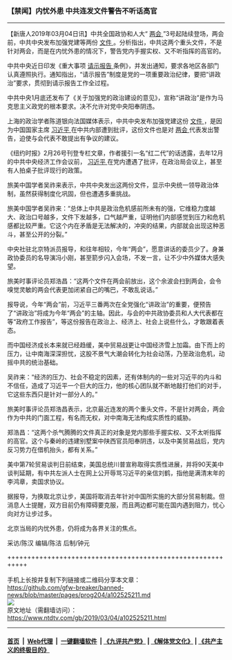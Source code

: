 ### 【禁闻】内忧外患 中共连发文件警告不听话高官
------------------------

<div class="post_content">
 <p>
  【新唐人2019年03月04日讯】中共全国政协和人大“
  <a href="https://www.ntdtv.com/gb/两会.htm">
   两会
  </a>
  ”3号起陆续登场，两会前，中共中央发布加强党建等两份
  <a href="https://www.ntdtv.com/gb/文件.htm">
   文件
  </a>
  。分析指出，中共这两个重头文件，不是针对两会，而是在内忧外患的情况下，警告党内手握实权、又不听指挥的高官的。
 </p>
 <p>
  中共中央近日印发《重大事项
  <a href="https://www.ntdtv.com/gb/请示报告.htm">
   请示报告
  </a>
  条例》，并发出通知，要求各地区各部门认真遵照执行。通知指出，“请示报告”制度是党的一项重要政治纪律，要把“讲政治”要求，贯彻到请示报告工作全过程。
 </p>
 <p>
  中共中央1月底还发布了《关于加强党的政治建设的意见》，宣称“讲政治”是作为马克思主义政党的根本要求。决不允许对党中央阳奉阴违。
 </p>
 <p>
  上海的政治学者陈道银向法国媒体表示，中共中央发布加强党建这份
  <a href="https://www.ntdtv.com/gb/文件.htm">
   文件
  </a>
  ，是因为中国国家主席
  <a href="https://www.ntdtv.com/gb/习近平.htm">
   习近平
  </a>
  在中共内部遭到批评，这份文件也是对
  <a href="https://www.ntdtv.com/gb/两会.htm">
   两会
  </a>
  代表发出警告，迫使与会代表不敢提出有争议的建议。
 </p>
 <p>
  《纽约时报》2月26号刊登专栏文章，作者援引一名“红二代”的话透露，去年12月的中共中央经济工作会议前，
  <a href="https://www.ntdtv.com/gb/习近平.htm">
   习近平
  </a>
  在党内遭遇了批评，在政治局会议上，甚至有人拍桌子批评现行的政策。
 </p>
 <p>
  旅美中国学者吴祚来表示，中共中央发出这两份文件，显示中央统一领导政治体制，虽然获得制度化巩固，但也遭遇多重挑战。
 </p>
 <p>
  旅美中国学者吴祚来：“总体上中共是政治危机感前所未有的强，它维稳力度越大、政治口号越多，文件下发越多，口气越严重，证明他们内部感觉到压力和危机感都比较严重。它这个内在矛盾是无法解决的，冲突的结果，内部就会出现这种恶斗，甚至公开的分裂。”
 </p>
 <p>
  中央社驻北京特派员报导，和往年相较，今年“两会”，愿意讲话的委员少了。身兼政协委员的名导演冯小刚，甚至箭步闪入会场，不发一言，让不少中外媒体大感失望。
 </p>
 <p>
  旅美时事评论员郑浩昌：“这两个文件在两会前放出，这个余波会扫到两会，会令嗅觉灵敏的两会代表更加闭紧自己的嘴巴，不敢乱说话。”
 </p>
 <p>
  报导说，今年“两会”前，习近平三番两次在全党强化“讲政治”的重要，便预告了“讲政治”将成为今年“两会”的主轴。因此，与会的中共政协委员和人大代表都在等“政府工作报告”，等这份报告在政治上、经济上、社会上说些什么，才敢跟着表态。
 </p>
 <p>
  而中国经济成长本来就已经趋缓，美中贸易战更让中国经济雪上加霜。由下而上的压力，让中南海深深担忧，这股不景气大潮会转化为社会动荡，乃至政治危机，动摇中共的统治基础。
 </p>
 <p>
  吴祚来：“经济的压力、社会不稳定的因素，还有体制内的一些对习近平的内斗和不信任，造成了习近平一个巨大的压力，他的核心团队就不断地敲打他们的对手，它这些东西只是针对一部分人的。”
 </p>
 <p>
  旅美时事评论员郑浩昌表示，北京最近连发的两个重头文件，不是针对两会，两会作为中共的门面工程，有名而无权，对中南海无法构成实质性的威胁。
 </p>
 <p>
  郑浩昌：“这两个杀气腾腾的文件真正的对象是党内那些手握实权、又不太听指挥的高官。这个与秦岭的违建别墅案中陕西官员阳奉阴违，以及中美贸易战后，党内反习势力在借机抬头，都有关系。”
 </p>
 <p>
  美中第7轮贸易谈判日前结束，美国总统川普宣称取得实质性进展，并将90天美中谈判延期，有中共左派人士在网上公开辱骂习近平的亲信刘鹤，指他是满清末年的李鸿章，卖国求协议。
 </p>
 <p>
  据报导，为换取北京让步，美国将取消去年针对中国所实施的大部分贸易制裁。但消息人士提醒，双方目前仍有障碍要克服，而且两边都可能在国内遇到阻力，忧心向对方让步过多。
 </p>
 <p>
  北京当局的内忧外患，仍将成为各界关注的焦点。
 </p>
 <p>
  采访/陈汉 编辑/陈洁 后制/钟元
 </p>
 <p>
 </p>
 <div class="single_ad">
 </div>
</div>

+++++++++++++++++++++++++++++++++++++++++++++++++++++++++++<br/><br/>
手机上长按并复制下列链接或二维码分享本文章：<br/>
https://github.com/gfw-breaker/banned-news/blob/master/pages/prog204/a102525211.md <br/>
<a href='https://github.com/gfw-breaker/banned-news/blob/master/pages/prog204/a102525211.md'><img src='https://github.com/gfw-breaker/banned-news/blob/master/pages/prog204/a102525211.md.png'/></a> <br/>
原文地址（需翻墙访问）：https://www.ntdtv.com/gb/2019/03/04/a102525211.html


------------------------
#### [首页](https://github.com/gfw-breaker/banned-news/blob/master/README.md) &nbsp;|&nbsp; [Web代理](https://github.com/labour-camp/helloworld) &nbsp;|&nbsp; [一键翻墙软件](https://github.com/gfw-breaker/nogfw/blob/master/README.md) &nbsp;| [《九评共产党》](https://github.com/gfw-breaker/9ping.md/blob/master/README.md#九评之一评共产党是什么) | [《解体党文化》](https://github.com/gfw-breaker/jtdwh.md/blob/master/README.md) | [《共产主义的终极目的》](https://github.com/gfw-breaker/gczydzjmd.md/blob/master/README.md)

